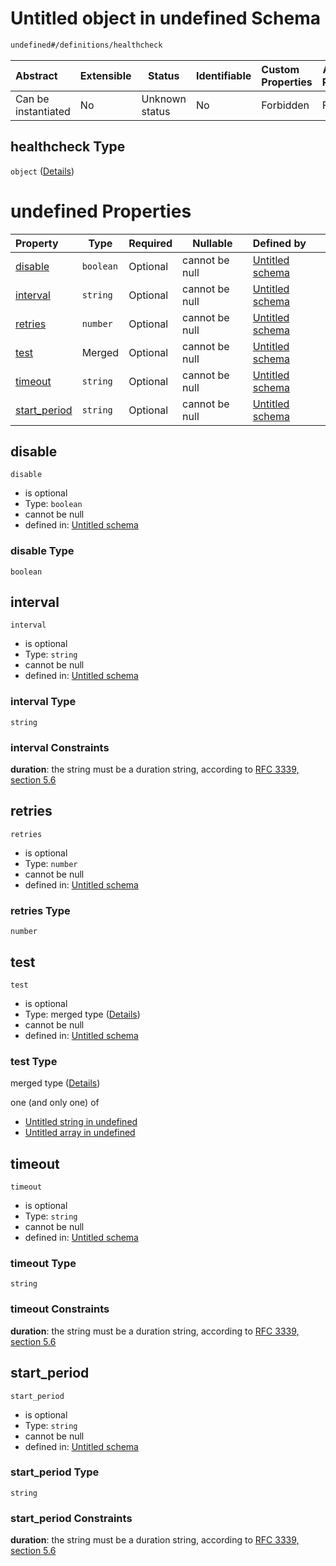 # Untitled object in undefined Schema

```txt
undefined#/definitions/healthcheck
```




| Abstract            | Extensible | Status         | Identifiable | Custom Properties | Additional Properties | Access Restrictions | Defined In                                                                  |
| :------------------ | ---------- | -------------- | ------------ | :---------------- | --------------------- | ------------------- | --------------------------------------------------------------------------- |
| Can be instantiated | No         | Unknown status | No           | Forbidden         | Forbidden             | none                | [config_schema_v3.9.json\*](config_schema_v3.9.json "open original schema") |

## healthcheck Type

`object` ([Details](config_schema_v3-definitions-healthcheck.md))

# undefined Properties

| Property                      | Type      | Required | Nullable       | Defined by                                                                                                                                          |
| :---------------------------- | --------- | -------- | -------------- | :-------------------------------------------------------------------------------------------------------------------------------------------------- |
| [disable](#disable)           | `boolean` | Optional | cannot be null | [Untitled schema](config_schema_v3-definitions-healthcheck-properties-disable.md "undefined#/definitions/healthcheck/properties/disable")           |
| [interval](#interval)         | `string`  | Optional | cannot be null | [Untitled schema](config_schema_v3-definitions-healthcheck-properties-interval.md "undefined#/definitions/healthcheck/properties/interval")         |
| [retries](#retries)           | `number`  | Optional | cannot be null | [Untitled schema](config_schema_v3-definitions-healthcheck-properties-retries.md "undefined#/definitions/healthcheck/properties/retries")           |
| [test](#test)                 | Merged    | Optional | cannot be null | [Untitled schema](config_schema_v3-definitions-healthcheck-properties-test.md "undefined#/definitions/healthcheck/properties/test")                 |
| [timeout](#timeout)           | `string`  | Optional | cannot be null | [Untitled schema](config_schema_v3-definitions-healthcheck-properties-timeout.md "undefined#/definitions/healthcheck/properties/timeout")           |
| [start_period](#start_period) | `string`  | Optional | cannot be null | [Untitled schema](config_schema_v3-definitions-healthcheck-properties-start_period.md "undefined#/definitions/healthcheck/properties/start_period") |

## disable




`disable`

-   is optional
-   Type: `boolean`
-   cannot be null
-   defined in: [Untitled schema](config_schema_v3-definitions-healthcheck-properties-disable.md "undefined#/definitions/healthcheck/properties/disable")

### disable Type

`boolean`

## interval




`interval`

-   is optional
-   Type: `string`
-   cannot be null
-   defined in: [Untitled schema](config_schema_v3-definitions-healthcheck-properties-interval.md "undefined#/definitions/healthcheck/properties/interval")

### interval Type

`string`

### interval Constraints

**duration**: the string must be a duration string, according to [RFC 3339, section 5.6](https://tools.ietf.org/html/rfc3339 "check the specification")

## retries




`retries`

-   is optional
-   Type: `number`
-   cannot be null
-   defined in: [Untitled schema](config_schema_v3-definitions-healthcheck-properties-retries.md "undefined#/definitions/healthcheck/properties/retries")

### retries Type

`number`

## test




`test`

-   is optional
-   Type: merged type ([Details](config_schema_v3-definitions-healthcheck-properties-test.md))
-   cannot be null
-   defined in: [Untitled schema](config_schema_v3-definitions-healthcheck-properties-test.md "undefined#/definitions/healthcheck/properties/test")

### test Type

merged type ([Details](config_schema_v3-definitions-healthcheck-properties-test.md))

one (and only one) of

-   [Untitled string in undefined](config_schema_v3-definitions-healthcheck-properties-test-oneof-0.md "check type definition")
-   [Untitled array in undefined](config_schema_v3-definitions-healthcheck-properties-test-oneof-1.md "check type definition")

## timeout




`timeout`

-   is optional
-   Type: `string`
-   cannot be null
-   defined in: [Untitled schema](config_schema_v3-definitions-healthcheck-properties-timeout.md "undefined#/definitions/healthcheck/properties/timeout")

### timeout Type

`string`

### timeout Constraints

**duration**: the string must be a duration string, according to [RFC 3339, section 5.6](https://tools.ietf.org/html/rfc3339 "check the specification")

## start_period




`start_period`

-   is optional
-   Type: `string`
-   cannot be null
-   defined in: [Untitled schema](config_schema_v3-definitions-healthcheck-properties-start_period.md "undefined#/definitions/healthcheck/properties/start_period")

### start_period Type

`string`

### start_period Constraints

**duration**: the string must be a duration string, according to [RFC 3339, section 5.6](https://tools.ietf.org/html/rfc3339 "check the specification")
